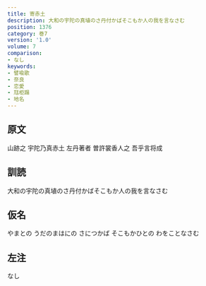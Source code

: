 ```yaml
---
title: 寄赤土
description: 大和の宇陀の真埴のさ丹付かばそこもか人の我を言なさむ
position: 1376
category: 巻7
version: '1.0'
volume: 7
comparison:
- なし
keywords:
- 譬喩歌
- 奈良
- 恋愛
- 尫柜蹋
- 地名
---
```


## 原文

山跡之 宇陀乃真赤土 左丹著者 曽許裳香人之 吾乎言将成

## 訓読

大和の宇陀の真埴のさ丹付かばそこもか人の我を言なさむ

## 仮名

やまとの うだのまはにの さにつかば そこもかひとの わをことなさむ

## 左注

なし
